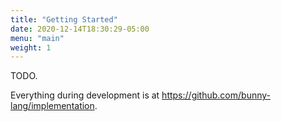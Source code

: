 ```yaml
---
title: "Getting Started"
date: 2020-12-14T18:30:29-05:00
menu: "main"
weight: 1
---
```


TODO.

Everything during development is at https://github.com/bunny-lang/implementation.
